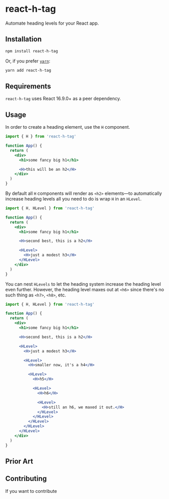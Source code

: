 # react-h-tag

Automate heading levels for your React app.

## <!-- TODO: tags / chips (build, gzip, prettier, etc.) -->

## Installation

```bash
npm install react-h-tag
```

Or, if you prefer [`yarn`](https://yarnpkg.com):

```bash
yarn add react-h-tag
```

## Requirements

`react-h-tag` uses React 16.9.0+ as a peer dependency.

## Usage

In order to create a heading element, use the `H` component.

```jsx
import { H } from 'react-h-tag'

function App() {
  return (
    <div>
      <h1>some fancy big h1</h1>

      <H>this will be an h2</H>
    </div>
  )
}
```

By default all `H` components will render as `<h2>` elements—to automatically increase heading levels all you need to do is wrap `H` in an `HLevel`.

```jsx
import { H, HLevel } from 'react-h-tag'

function App() {
  return (
    <div>
      <h1>some fancy big h1</h1>

      <H>second best, this is a h2</H>

      <HLevel>
        <H>just a modest h3</H>
      </HLevel>
    </div>
  )
}
```

You can nest `HLevels` to let the heading system increase the heading level even further. However, the heading level maxes out at `<h6>` since there's no such thing as `<h7>`, `<h8>`, etc.

```jsx
import { H, HLevel } from 'react-h-tag'

function App() {
  return (
    <div>
      <h1>some fancy big h1</h1>

      <H>second best, this is a h2</H>

      <HLevel>
        <H>just a modest h3</H>

        <HLevel>
          <H>smaller now, it's a h4</H>

          <HLevel>
            <H>h5</H>

            <HLevel>
              <H>h6</H>

              <HLevel>
                <H>still an h6, we maxed it out.</H>
              </HLevel>
            </HLevel>
          </HLevel>
        </HLevel>
      </HLevel>
    </div>
  )
}
```

## Prior Art
## Contributing

If you want to contribute 